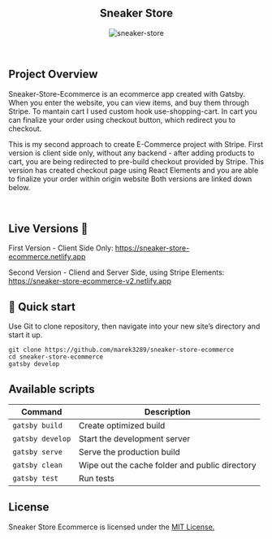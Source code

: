 <h2 align="center">Sneaker Store</h2>

<p align="center">
  <img src="https://imgbbb.com/images/2020/05/11/Zrzut-ekranu-2020-05-11-o-13.38.56.png" alt="sneaker-store" />
</p>

<br>

## Project Overview
Sneaker-Store-Ecommerce is an ecommerce app created with Gatsby. When you enter the website, you can view items, and buy them through Stripe. To mantain cart I used custom hook use-shopping-cart. In cart you can finalize your order using checkout button, which redirect you to checkout.

This is my second approach to create E-Commerce project with Stripe. First version is client side only, without any backend - after adding products to cart, you are being redirected to pre-build checkout provided by Stripe. This version has created checkout page using React Elements and you are able to finalize your order within origin website Both versions are linked down below.
 
<br>

## Live Versions 📍

First Version - Client Side Only:
<a href="https://sneaker-store-ecommerce.netlify.app">https://sneaker-store-ecommerce.netlify.app</a>

Second Version - Cliend and Server Side, using Stripe Elements:
<a href="https://sneaker-store-ecommerce-v2.netlify.app">https://sneaker-store-ecommerce-v2.netlify.app</a>

## 🚀 Quick start

Use Git to clone repository, then navigate into your new site’s directory and start it up.

    git clone https://github.com/marek3289/sneaker-store-ecommerce
    cd sneaker-store-ecommerce
    gatsby develop
    
## Available scripts

| Command                   | Description                                       |
| ------------------------- | --------------------------------------------------|
| `gatsby build`            | Create optimized build                            |
| `gatsby develop`          | Start the development server                      |
| `gatsby serve`            | Serve the production build                        |
| `gatsby clean`            | Wipe out the cache folder and public directory    |
| `gatsby test`             | Run tests                                         |
    
## License

Sneaker Store Ecommerce is licensed under the <a href='https://opensource.org/licenses/mit-license.php'>MIT License.</a>
